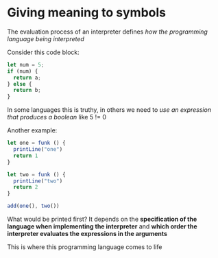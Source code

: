 # Giving meaning to symbols

The evaluation process of an interpreter defines _how the programming language being interpreted_

Consider this code block:

```js
let num = 5;
if (num) {
  return a;
} else {
  return b;
}
```

In some languages this is truthy, in others we need to _use an expression that produces a boolean_ like 5 != 0

Another example:

```js
let one = funk () {
  printLine("one")
  return 1
}

let two = funk () {
  printLine("two")
  return 2
}

add(one(), two())
```

What would be printed first? It depends on the **specification of the language when implementing the interpreter** and **which order the interpreter evaluates the expressions in the arguments**

This is where this programming language comes to life

